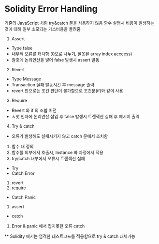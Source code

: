 # Solidity Error Handling

기존의 JavaScript 처럼 try&catch 문을 사용하지 않음
함수 실행시 비용이 발생하는 것에 대해 일부 소모되는 가스비용을 돌려줌

1. Assert
- Type false
- 내부적 오류를 캐치함 (0으로 나누기, 잘못된 array index acccess)
- 괄호에 논리연산을 넣어 false 발생시 assert 발동

2. Revert
- Type Message 
- Transaction 실패 발동시킨 후 message 출력
- revert 만으로는 조건 판단이 불가함으로 조건문(if)와 같이 사용

3. Require
- Revert 와 if 의 조합 버전
- ㅊ첫 인자에 논리연산 삽입 후 false 발생시 트랜잭션 실패 후 메시지 출력

4. Try & catch

- 오류가 발생해도 실패시키지 않고 catch 문에서 조치함
1. 함수 내 정의
2. 함수를 외부에서 호출시, Instance 화 과정에서 적용
3. try/catch 내부에서 오류시 트랜잭션 실패

- Try
- Catch Error
1. revert
2. require

- Catch Panic
1. assert

- catch
1. Error & panic 에서 잡지못한 오류 catch

** Solidity 에서는 엄격한 테스트코드를 적용함으로 try & catch 대체가능
